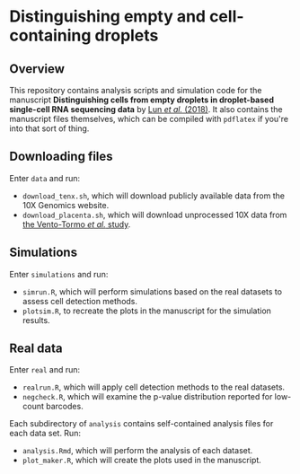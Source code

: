 # Distinguishing empty and cell-containing droplets

## Overview

This repository contains analysis scripts and simulation code for the manuscript **Distinguishing cells from empty droplets in droplet-based single-cell RNA sequencing data**
by [Lun _et al._ (2018)](https://doi.org/10.1101/234872).
It also contains the manuscript files themselves, which can be compiled with `pdflatex` if you're into that sort of thing.

## Downloading files

Enter `data` and run:

- `download_tenx.sh`, which will download publicly available data from the 10X Genomics website.
- `download_placenta.sh`, which will download unprocessed 10X data from [the Vento-Tormo _et al._ study](https://doi.org/10.1038/s41586-018-0698-6).

## Simulations

Enter `simulations` and run:

- `simrun.R`, which will perform simulations based on the real datasets to assess cell detection methods.
- `plotsim.R`, to recreate the plots in the manuscript for the simulation results.

## Real data

Enter `real` and run:

- `realrun.R`, which will apply cell detection methods to the real datasets.
- `negcheck.R`, which will examine the p-value distribution reported for low-count barcodes.

Each subdirectory of `analysis` contains self-contained analysis files for each data set.
Run:

- `analysis.Rmd`, which will perform the analysis of each dataset.
- `plot_maker.R`, which will create the plots used in the manuscript.

